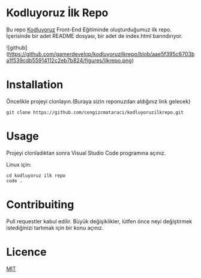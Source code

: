 # Kodluyoruz İlk Repo
Bu repo [Kodluyoruz](https://kodluyoruz.org) Front-End Eğitiminde oluşturduğumuz ilk repo. İçerisinde bir adet README dosyası, bir adet de index.html barındırıyor.

![github] (https://github.com/gamerdevelop/kodluyoruzilkrepo/blob/aae5f395c6703ba1f539cdb55914112c2eb7b824/figures/ilkrepo.png)

# Installation

Öncelikle projeyi clonlayın.(Buraya sizin reponuzdan aldığınız link gelecek)

``` 
git clone https://github.com/cengizcmataraci/kodluyoruzilkrepo.git
```


# Usage

Projeyi clonladıktan sonra Visual Studio Code programına açınız.

Linux için:

```
cd kodluyoruz ilk repo
code .
```

# Contribuiting

Pull requestler kabul edilir. Büyük değişiklikler, lütfen önce neyi değiştirmek istediğinizi tartımak için bir konu açınız.

# Licence

[MIT](https://choosealicense.com/licenses/mit/)
